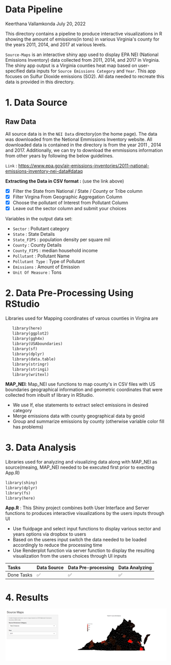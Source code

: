 Data Pipeline
================
Keerthana Vallamkonda
July 20, 2022

This directory contains a pipeline to produce interactive visualizations in R showing the amount of emissions(in tons) in various Virginia's county for the years 2011, 2014, and 2017 at various levels.

`Source-Maps` is an interactive shiny app used to display EPA NEI (National Emissions Inventory) data collected from 2011, 2014, and 2017 in Virginia. The shiny app output is a Virginia counties heat map based on user-specified data inputs for `Source Emissions Category` and `Year`. This app focuses on Sulfur Dioxide emissions (SO2). 
All data needed to recreate this data is provided in this directory.

# 1. Data Source
## Raw Data

All source data is in the `NEI Data` directory(on the home page). The data was downloaded from the Netional Emmissions Inventory website. All downloaded data is contained in the directory is from the year 2011 , 2014 and 2017. Additionally, we can try to download the emmissions information from other years by following the below guidelines. 

`Link` : https://www.epa.gov/air-emissions-inventories/2011-national-emissions-inventory-nei-data#dataq

**Extracting the Data in CSV format :** (use the link above)

   - [X]  Filter the State from National / State / County or Tribe column
   - [X]  Filter Virgina From Geographic Aggregation Column
   - [X]  Choose the pollutant of Interest from Pollutant Column
   - [X]  Leave out the sector column and submit your choices
  
Variables in the output data set:

- `Sector` : Pollutant category
- `State` : State Details
- `State_FIPS` : population density per square mil
- `County` : County Details
- `County_FIPS` : median household income
- `Pollutant` : Pollutant Name
- `Pollutant Type` : Type of Pollutant
- `Emissions` : Amount of Emission
- `Unit Of Measure` : Tons

# 2. Data Pre-Processing Using RStudio

Libraries used for Mapping coordinates of varous counties in Virgina are 
```
   library(here) 
   library(ggplot2)
   library(ggh4x)
   library(USAboundaries)
   library(sf)
   library(dplyr)
   library(data.table)
   library(stringr)
   library(stringi)
   library(writexl)
  ```
 **MAP_NEI**: Map_NEI use functions to map county's in CSV files with US boundaries geographical information and geometric coordinates that were collected from inbuilt sf library in RStudio. 
  - We use If, else statements to extract select emissions in desired category
  - Merge emissions data with county geographical data by geoid
  -  Group and summarize emissions by county (otherwise variable color fill has problems)

# 3. Data Analysis 
Libraries used for analyzing and visualizing data along with MAP_NEI as source(meaing, MAP_NEI needed to be executed first prior to execting App.R)
```
library(shiny)
library(dplyr)
library(fs)
library(here)
  ```
   **App.R** : This Shiny project combines both User Interface and Server functions to produces interactive visualizations by the users inputs through UI
   - Use  fluidpage and select input functions to display  various sector and years options via dropbox to users
   - Based on the useres input switch the data needed to be loaded accordingly to reduce the processing time
   - Use Renderplot function via server function to display the resulting visualization from the users choices through UI inputs 

Tasks | Data Source | Data Pre-processing | Data Analyzing
:------------ | :-------------| :-------------| :-------------
Done Tasks | :white_check_mark: |  :white_check_mark: | :white_check_mark:
 
 # 4. Results 
 
 ![Alt text](https://github.com/itskeerthana/DEVA/blob/main/NEI%20DATA/Output.png?raw=true "Optional Title")

